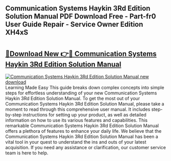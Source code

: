 ## Communication Systems Haykin 3Rd Edition Solution Manual PDF Download Free - Part-fr0 User Guide Repair - Service Owner Edition XH4xS

# <h2><a href="http://bc84725.oget.top/?id=Communication+Systems+Haykin+3Rd+Edition+Solution+Manual">🔗Download New 👉🔴 Communication Systems Haykin 3Rd Edition Solution Manual</a></h2>

[![Communication Systems Haykin 3Rd Edition Solution Manual new download](https://i.imgur.com/5g1atiW.png)](http://bc84725.oget.top/?id=Communication+Systems+Haykin+3Rd+Edition+Solution+Manual)
Learning Made Easy This guide breaks down complex concepts into simple steps for effortless understanding of your new Communication Systems Haykin 3Rd Edition Solution Manual. To get the most out of your Communication Systems Haykin 3Rd Edition Solution Manual, please take a moment to read through this comprehensive user manual. It includes step-by-step instructions for setting up your product, as well as detailed information on how to use its various features and capabilities. This remarkable Communication Systems Haykin 3Rd Edition Solution Manual offers a plethora of features to enhance your daily life. We believe that the Communication Systems Haykin 3Rd Edition Solution Manual has been a vital tool in your quest to understand the ins and outs of your latest acquisition. If you need any assistance or clarification, our customer service team is here to help.
